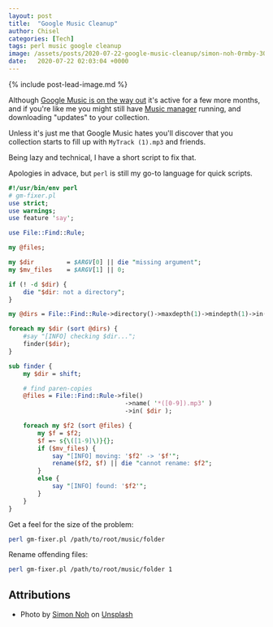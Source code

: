 ```yaml
---
layout: post
title:  "Google Music Cleanup"
author: Chisel
categories: [Tech]
tags: perl music google cleanup
image: /assets/posts/2020-07-22-google-music-cleanup/simon-noh-0rmby-3OTeI-unsplash.jpg
date:   2020-07-22 02:03:04 +0000
---
```


{% include post-lead-image.md %}

Although [Google Music is on the way out][music-out] it's active for a few more
months, and if you're like me you might still have [Music
manager][music-manager] running, and downloading "updates" to your collection.

Unless it's just me that Google Music hates you'll discover that you collection
starts to fill up with `MyTrack (1).mp3` and friends.

Being lazy and technical, I have a short script to fix that.

<!--more-->

Apologies in advace, but `perl` is still my go-to language for quick scripts.

```perl
#!/usr/bin/env perl
# gm-fixer.pl
use strict;
use warnings;
use feature 'say';

use File::Find::Rule;

my @files;

my $dir         = $ARGV[0] || die "missing argument";
my $mv_files    = $ARGV[1] || 0;

if (! -d $dir) {
    die "$dir: not a directory";
}

my @dirs = File::Find::Rule->directory()->maxdepth(1)->mindepth(1)->in($dir);

foreach my $dir (sort @dirs) {
    #say "[INFO] checking $dir...";
    finder($dir);
}

sub finder {
    my $dir = shift;

    # find paren-copies
    @files = File::Find::Rule->file()
                                ->name( '*([0-9]).mp3' )
                                ->in( $dir );

    foreach my $f2 (sort @files) {
        my $f = $f2;
        $f =~ s{\([1-9]\)}{};
        if ($mv_files) {
            say "[INFO] moving: '$f2' -> '$f'";
            rename($f2, $f) || die "cannot rename: $f2";
        }
        else {
            say "[INFO] found: '$f2'";
        }
    }
}
```

Get a feel for the size of the problem:

```sh
perl gm-fixer.pl /path/to/root/music/folder
```

Rename offending files:
```sh
perl gm-fixer.pl /path/to/root/music/folder 1
```

## Attributions

- <span>Photo by <a href="https://unsplash.com/@simon_noh?utm_source=unsplash&amp;utm_medium=referral&amp;utm_content=creditCopyText">Simon Noh</a> on <a href="https://unsplash.com/images/things/music?utm_source=unsplash&amp;utm_medium=referral&amp;utm_content=creditCopyText">Unsplash</a></span>


[music-out]:     https://www.forbes.com/sites/barrycollins/2020/05/13/google-play-music-is-dying-dont-let-it-take-your-mp3-collection-with-it/#218a1e8c45c2
[music-manager]: https://support.google.com/googleplaymusic/answer/1075570?hl=en-GB
